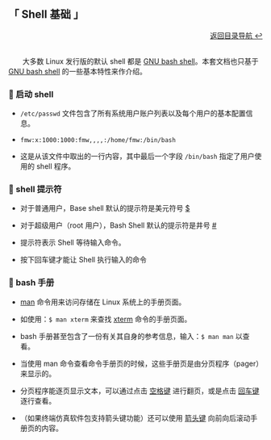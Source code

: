 ## 「 Shell 基础 」

<div align="right">
    <a href="https://github.com/fmw666/Linux#-目录导航">返回目录导航 ↩</a>
</div>

<br>

&emsp;&emsp;大多数 Linux 发行版的默认 shell 都是 [GNU bash shell](#welcome)。本套文档也只基于 [GNU bash shell](#welcome) 的一些基本特性来作介绍。

### 💬 启动 shell

+ `/etc/passwd` 文件包含了所有系统用户账户列表以及每个用户的基本配置信息。

+ `fmw:x:1000:1000:fmw,,,,:/home/fmw:/bin/bash`

+ 这是从该文件中取出的一行内容，其中最后一个字段 `/bin/bash` 指定了用户使用的 shell 程序。

### 💬 shell 提示符

+ 对于普通用户，Base shell 默认的提示符是美元符号 [$](#welcome)

+ 对于超级用户（root 用户），Bash Shell 默认的提示符是井号 [#](#welcome)

+ 提示符表示 Shell 等待输入命令。

+ 按下回车键才能让 Shell 执行输入的命令

### 💬 bash 手册

+ [man](#welcome) 命令用来访问存储在 Linux 系统上的手册页面。

+ 如使用：`$ man xterm` 来查找 [xterm](#welcome) 命令的手册页面。

+ bash 手册甚至包含了一份有关其自身的参考信息，输入：`$ man man` 以查看。

+ 当使用 man 命令查看命令手册页的时候，这些手册页是由分页程序（pager）来显示的。

+ 分页程序能逐页显示文本，可以通过点击 [空格键](#welcome) 进行翻页，或是点击 [回车键](#welcome) 逐行查看。

+ （如果终端仿真软件包支持箭头键功能）还可以使用 [箭头键](#welcome) 向前向后滚动手册页的内容。